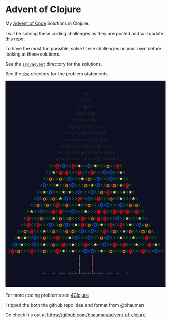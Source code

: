 # Advent of Clojure

My [Advent of Code](http://adventofcode.com/) Solutions in Clojure.

I will be solving these coding challenges as they are posted and will
update this repo.

To have the most fun possible, solve these challenges on your own before
looking at these solutions.

See the [`src/advent`](https://github.com/arronmabrey/advent-of-clojure/tree/master/src/advent) directory for the solutions.

See the [`doc`](https://github.com/arronmabrey/advent-of-clojure/tree/master/doc)
directory for the problem statements.

![advent tree](https://raw.githubusercontent.com/arronmabrey/advent-of-clojure/master/resources/advent_tree.png)

For more coding problems see [4Clojure](https://www.4clojure.com/)

I ripped the both the github repo idea and format from @bhauman

Go check his out at https://github.com/bhauman/advent-of-clojure
